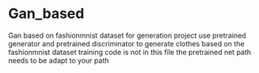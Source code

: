 # Gan_based
Gan based on fashionmnist dataset for generation project
use pretrained generator and pretrained discriminator to generate clothes based on the fashionmnist dataset
training code is not in this file
the pretrained net path needs to be adapt to your path
